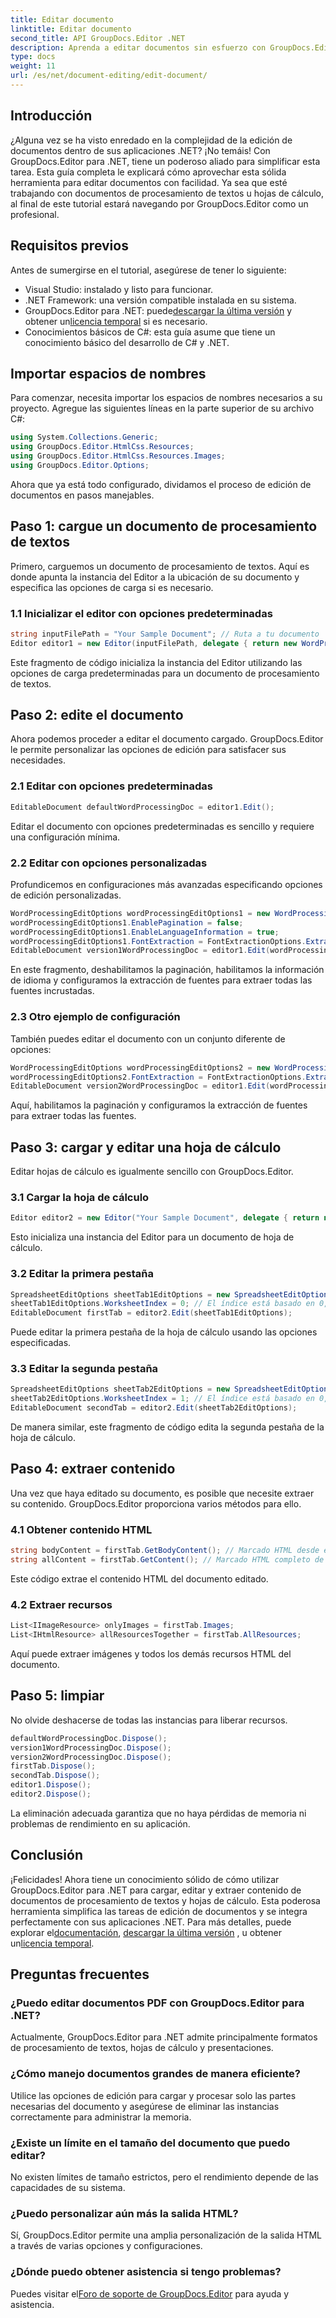 ```yaml
---
title: Editar documento
linktitle: Editar documento
second_title: API GroupDocs.Editor .NET
description: Aprenda a editar documentos sin esfuerzo con GroupDocs.Editor para .NET. Guía paso a paso para archivos de procesamiento de textos y hojas de cálculo.
type: docs
weight: 11
url: /es/net/document-editing/edit-document/
---
```

## Introducción
¿Alguna vez se ha visto enredado en la complejidad de la edición de documentos dentro de sus aplicaciones .NET? ¡No temáis! Con GroupDocs.Editor para .NET, tiene un poderoso aliado para simplificar esta tarea. Esta guía completa le explicará cómo aprovechar esta sólida herramienta para editar documentos con facilidad. Ya sea que esté trabajando con documentos de procesamiento de textos u hojas de cálculo, al final de este tutorial estará navegando por GroupDocs.Editor como un profesional.
## Requisitos previos
Antes de sumergirse en el tutorial, asegúrese de tener lo siguiente:
- Visual Studio: instalado y listo para funcionar.
- .NET Framework: una versión compatible instalada en su sistema.
-  GroupDocs.Editor para .NET: puede[descargar la última versión](https://releases.groupdocs.com/editor/net/) y obtener un[licencia temporal](https://purchase.groupdocs.com/temporary-license/) si es necesario.
- Conocimientos básicos de C#: esta guía asume que tiene un conocimiento básico del desarrollo de C# y .NET.
## Importar espacios de nombres
Para comenzar, necesita importar los espacios de nombres necesarios a su proyecto. Agregue las siguientes líneas en la parte superior de su archivo C#:
```csharp
using System.Collections.Generic;
using GroupDocs.Editor.HtmlCss.Resources;
using GroupDocs.Editor.HtmlCss.Resources.Images;
using GroupDocs.Editor.Options;
```
Ahora que ya está todo configurado, dividamos el proceso de edición de documentos en pasos manejables.
## Paso 1: cargue un documento de procesamiento de textos
Primero, carguemos un documento de procesamiento de textos. Aquí es donde apunta la instancia del Editor a la ubicación de su documento y especifica las opciones de carga si es necesario.
### 1.1 Inicializar el editor con opciones predeterminadas
```csharp
string inputFilePath = "Your Sample Document"; // Ruta a tu documento
Editor editor1 = new Editor(inputFilePath, delegate { return new WordProcessingLoadOptions(); });
```
Este fragmento de código inicializa la instancia del Editor utilizando las opciones de carga predeterminadas para un documento de procesamiento de textos.
## Paso 2: edite el documento
Ahora podemos proceder a editar el documento cargado. GroupDocs.Editor le permite personalizar las opciones de edición para satisfacer sus necesidades.
### 2.1 Editar con opciones predeterminadas
```csharp
EditableDocument defaultWordProcessingDoc = editor1.Edit();
```
Editar el documento con opciones predeterminadas es sencillo y requiere una configuración mínima.
### 2.2 Editar con opciones personalizadas
Profundicemos en configuraciones más avanzadas especificando opciones de edición personalizadas.
```csharp
WordProcessingEditOptions wordProcessingEditOptions1 = new WordProcessingEditOptions();
wordProcessingEditOptions1.EnablePagination = false;
wordProcessingEditOptions1.EnableLanguageInformation = true;
wordProcessingEditOptions1.FontExtraction = FontExtractionOptions.ExtractAllEmbedded;
EditableDocument version1WordProcessingDoc = editor1.Edit(wordProcessingEditOptions1);
```
En este fragmento, deshabilitamos la paginación, habilitamos la información de idioma y configuramos la extracción de fuentes para extraer todas las fuentes incrustadas.
### 2.3 Otro ejemplo de configuración
También puedes editar el documento con un conjunto diferente de opciones:
```csharp
WordProcessingEditOptions wordProcessingEditOptions2 = new WordProcessingEditOptions(true);
wordProcessingEditOptions2.FontExtraction = FontExtractionOptions.ExtractAll;
EditableDocument version2WordProcessingDoc = editor1.Edit(wordProcessingEditOptions2);
```
Aquí, habilitamos la paginación y configuramos la extracción de fuentes para extraer todas las fuentes.
## Paso 3: cargar y editar una hoja de cálculo
Editar hojas de cálculo es igualmente sencillo con GroupDocs.Editor.
### 3.1 Cargar la hoja de cálculo
```csharp
Editor editor2 = new Editor("Your Sample Document", delegate { return new SpreadsheetLoadOptions(); });
```
Esto inicializa una instancia del Editor para un documento de hoja de cálculo.
### 3.2 Editar la primera pestaña
```csharp
SpreadsheetEditOptions sheetTab1EditOptions = new SpreadsheetEditOptions();
sheetTab1EditOptions.WorksheetIndex = 0; // El índice está basado en 0, por lo que esta es la primera pestaña.
EditableDocument firstTab = editor2.Edit(sheetTab1EditOptions);
```
Puede editar la primera pestaña de la hoja de cálculo usando las opciones especificadas.
### 3.3 Editar la segunda pestaña
```csharp
SpreadsheetEditOptions sheetTab2EditOptions = new SpreadsheetEditOptions();
sheetTab2EditOptions.WorksheetIndex = 1; // El índice está basado en 0, por lo que esta es la segunda pestaña.
EditableDocument secondTab = editor2.Edit(sheetTab2EditOptions);
```
De manera similar, este fragmento de código edita la segunda pestaña de la hoja de cálculo.
## Paso 4: extraer contenido
Una vez que haya editado su documento, es posible que necesite extraer su contenido. GroupDocs.Editor proporciona varios métodos para ello.
### 4.1 Obtener contenido HTML
```csharp
string bodyContent = firstTab.GetBodyContent(); // Marcado HTML desde el interior del elemento HTML->BODY
string allContent = firstTab.GetContent(); // Marcado HTML completo de todos los documentos, incluido el encabezado HTML->HEAD y su contenido.
```
Este código extrae el contenido HTML del documento editado.
### 4.2 Extraer recursos
```csharp
List<IImageResource> onlyImages = firstTab.Images;
List<IHtmlResource> allResourcesTogether = firstTab.AllResources;
```
Aquí puede extraer imágenes y todos los demás recursos HTML del documento.
## Paso 5: limpiar
No olvide deshacerse de todas las instancias para liberar recursos.
```csharp
defaultWordProcessingDoc.Dispose();
version1WordProcessingDoc.Dispose();
version2WordProcessingDoc.Dispose();
firstTab.Dispose();
secondTab.Dispose();
editor1.Dispose();
editor2.Dispose();
```
La eliminación adecuada garantiza que no haya pérdidas de memoria ni problemas de rendimiento en su aplicación.
## Conclusión
 ¡Felicidades! Ahora tiene un conocimiento sólido de cómo utilizar GroupDocs.Editor para .NET para cargar, editar y extraer contenido de documentos de procesamiento de textos y hojas de cálculo. Esta poderosa herramienta simplifica las tareas de edición de documentos y se integra perfectamente con sus aplicaciones .NET. Para más detalles, puede explorar el[documentación](https://reference.groupdocs.com/editor/net/), [descargar la última versión](https://releases.groupdocs.com/editor/net/) , u obtener un[licencia temporal](https://purchase.groupdocs.com/temporary-license/).
## Preguntas frecuentes
### ¿Puedo editar documentos PDF con GroupDocs.Editor para .NET?
Actualmente, GroupDocs.Editor para .NET admite principalmente formatos de procesamiento de textos, hojas de cálculo y presentaciones.
### ¿Cómo manejo documentos grandes de manera eficiente?
Utilice las opciones de edición para cargar y procesar solo las partes necesarias del documento y asegúrese de eliminar las instancias correctamente para administrar la memoria.
### ¿Existe un límite en el tamaño del documento que puedo editar?
No existen límites de tamaño estrictos, pero el rendimiento depende de las capacidades de su sistema.
### ¿Puedo personalizar aún más la salida HTML?
Sí, GroupDocs.Editor permite una amplia personalización de la salida HTML a través de varias opciones y configuraciones.
### ¿Dónde puedo obtener asistencia si tengo problemas?
 Puedes visitar el[Foro de soporte de GroupDocs.Editor](https://forum.groupdocs.com/c/editor/20) para ayuda y asistencia.